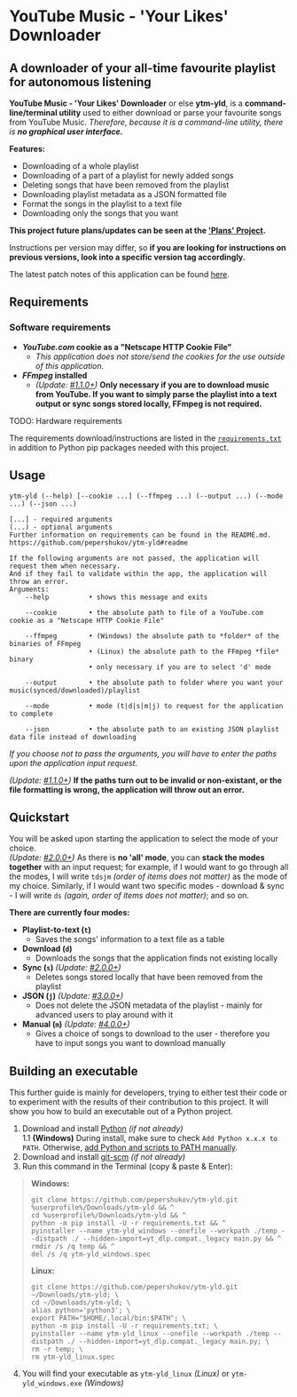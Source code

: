 # **YouTube Music - 'Your Likes' Downloader**
## A downloader of your all-time favourite playlist for autonomous listening

**YouTube Music - 'Your Likes' Downloader** or else **ytm-yld**, is a **command-line/terminal utility** used to either download or parse your favourite songs from YouTube Music. *Therefore, because it is a command-line utility, there is **no graphical user interface.***

**Features:**
- Downloading of a whole playlist
- Downloading of a part of a playlist for newly added songs
- Deleting songs that have been removed from the playlist
- Downloading playlist metadata as a JSON formatted file
- Format the songs in the playlist to a text file
- Downloading only the songs that you want

**This project future plans/updates can be seen at the ['Plans' Project](https://github.com/pepershukov/ytm-yld/projects/1).**  

Instructions per version may differ, so **if you are looking for instructions on previous versions, look into a specific version tag accordingly.**

The latest patch notes of this application can be found [here](https://github.com/pepershukov/ytm-yld/releases/latest).

## Requirements

### Software requirements
- ***YouTube.com* cookie as a "Netscape HTTP Cookie File"**
  - *This application does not store/send the cookies for the use outside of this application.*
- ***FFmpeg* installed**
  - _(Update: [#1.1.0+](https://github.com/pepershukov/ytm-yld/releases/tag/v1.1.0))_ **Only necessary if you are to download music from YouTube. If you want to simply parse the playlist into a text output or sync songs stored locally, FFmpeg is not required.**

TODO: Hardware requirements

The requirements download/instructions are listed in the [`requirements.txt`](https://raw.githubusercontent.com/pepershukov/ytm-yld/main/requirements.txt) in addition to Python pip packages needed with this project.

## Usage

```
ytm-yld (--help) [--cookie ...] (--ffmpeg ...) (--output ...) (--mode ...) (--json ...)

[...] - required arguments
(...) - optional arguments
Further information on requirements can be found in the README.md.
https://github.com/pepershukov/ytm-yld#readme

If the following arguments are not passed, the application will request them when necessary.
And if they fail to validate within the app, the application will throw an error.
Arguments:
    --help          • shows this message and exits

    --cookie        • the absolute path to file of a YouTube.com cookie as a "Netscape HTTP Cookie File"

    --ffmpeg        • (Windows) the absolute path to *folder* of the binaries of FFmpeg
                    • (Linux) the absolute path to the FFmpeg *file* binary
                    • only necessary if you are to select 'd' mode
    
    --output        • the absolute path to folder where you want your music(synced/downloaded)/playlist
    
    --mode          • mode (t|d|s|m|j) to request for the application to complete
    
    --json          • the absolute path to an existing JSON playlist data file instead of downloading
```
*If you choose not to pass the arguments, you will have to enter the paths upon the application input request.*

_(Update: [#1.1.0+](https://github.com/pepershukov/ytm-yld/releases/tag/v1.1.0))_ **If the paths turn out to be invalid or non-existant, or the file formatting is wrong, the application will throw out an error.**

## Quickstart

You will be asked upon starting the application to select the mode of your choice.  
_(Update: [#2.0.0+](https://github.com/pepershukov/ytm-yld/releases/tag/v2.0.0))_ As there is **no 'all' mode**, you can **stack the modes together** with an input request; for example, if I would want to go through all the modes, I will write `tdsjm` _(order of items does not matter)_ as the mode of my choice. Similarly, if I would want two specific modes - download & sync - I will write `ds` _(again, order of items does not matter)_; and so on.

**There are currently four modes:**
- **Playlist-to-text (`t`)**
  - Saves the songs' information to a text file as a table
- **Download (`d`)**
  - Downloads the songs that the application finds not existing locally
- **Sync (`s`)** _(Update: [#2.0.0+](https://github.com/pepershukov/ytm-yld/releases/tag/v2.0.0))_
  - Deletes songs stored locally that have been removed from the playlist
- **JSON (`j`)** _(Update: [#3.0.0+](https://github.com/pepershukov/ytm-yld/releases/tag/v3.0.0))_
  - Does not delete the JSON metadata of the playlist - mainly for advanced users to play around with it
- **Manual (`m`)** _(Update: [#4.0.0+](https://github.com/pepershukov/ytm-yld/releases/tag/v4.0.0))_
  - Gives a choice of songs to download to the user - therefore you have to input songs you want to download manually

## Building an executable

This further guide is mainly for developers, trying to either test their code or to experiment with the results of their contribution to this project. It will show you how to build an executable out of a Python project.

1. Download and install [Python](https://python.org) _(if not already)_  
 1.1 **(Windows)** During install, make sure to check `Add Python x.x.x to PATH`. Otherwise, [add Python and scripts to PATH manually](https://datatofish.com/add-python-to-windows-path/).
2. Download and install [git-scm](https://git-scm.com/downloads) _(if not already)_
3. Run this command in the Terminal (copy & paste & Enter):
 >**Windows:**
 >```
 >git clone https://github.com/pepershukov/ytm-yld.git %userprofile%/Downloads/ytm-yld && ^
 >cd %userprofile%/Downloads/ytm-yld && ^
 >python -m pip install -U -r requirements.txt && ^
 >pyinstaller --name ytm-yld_windows --onefile --workpath ./temp --distpath ./ --hidden-import=yt_dlp.compat._legacy main.py && ^
 >rmdir /s /q temp && ^
 >del /s /q ytm-yld_windows.spec
 >```
 >**Linux:** 
 >```
 >git clone https://github.com/pepershukov/ytm-yld.git ~/Downloads/ytm-yld; \
 >cd ~/Downloads/ytm-yld; \
 >alias python='python3'; \
 >export PATH="$HOME/.local/bin:$PATH"; \
 >python -m pip install -U -r requirements.txt; \
 >pyinstaller --name ytm-yld_linux --onefile --workpath ./temp --distpath ./ --hidden-import=yt_dlp.compat._legacy main.py; \
 >rm -r temp; \
 >rm ytm-yld_linux.spec
 >```    
4. You will find your executable as `ytm-yld_linux` *(Linux)* or `ytm-yld_windows.exe` *(Windows)*

